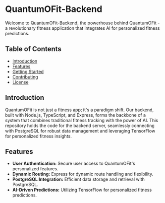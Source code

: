 # QuantumOFit-Backend

Welcome to QuantumOFit-Backend, the powerhouse behind QuantumOFit - a revolutionary fitness application that integrates AI for personalized fitness predictions.

## Table of Contents

- [Introduction](#introduction)
- [Features](#features)
- [Getting Started](#getting-started)
- [Contributing](#contributing)
- [License](#license)

## Introduction

QuantumOFit is not just a fitness app; it's a paradigm shift. Our backend, built with Node.js, TypeScript, and Express, forms the backbone of a system that combines traditional fitness tracking with the power of AI. This repository holds the code for the backend server, seamlessly connecting with PostgreSQL for robust data management and leveraging TensorFlow for personalized fitness insights.

## Features

- **User Authentication:** Secure user access to QuantumOFit's personalized features.
- **Dynamic Routing:** Express for dynamic route handling and flexibility.
- **PostgreSQL Integration:** Efficient data storage and retrieval with PostgreSQL.
- **AI-Driven Predictions:** Utilizing TensorFlow for personalized fitness predictions.
